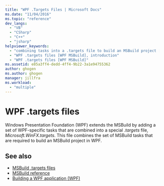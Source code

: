 ```yaml
---
title: "WPF .Targets Files | Microsoft Docs"
ms.date: "11/04/2016"
ms.topic: "reference"
dev_langs:
  - "VB"
  - "CSharp"
  - "C++"
  - "jsharp"
helpviewer_keywords:
  - "combining tasks into a .targets file to build an MSBuild project [WPF MSBuild]"
  - "WPF .targets files [WPF MSBuild], introduction"
  - "WPF .targets files [WPF MSBuild]"
ms.assetid: e85a3ff4-dedd-4ff4-9b22-3a1e94755362
author: ghogen
ms.author: ghogen
manager: jillfra
ms.workload:
  - "multiple"
---
```

# WPF .targets files

Windows Presentation Foundation (WPF) extends the MSBuild by adding a set of WPF-specific tasks that are combined into a special *.targets* file, *Microsoft.WinFX.targets*. This file combines the set of MSBuild tasks that are required to build an MSBuild project in WPF.

## See also

- [MSBuild .targets files](../msbuild/msbuild-dot-targets-files.md)
- [MSBuild reference](../msbuild/msbuild-reference.md)
- [Building a WPF application (WPF)](/dotnet/framework/wpf/app-development/building-a-wpf-application-wpf)